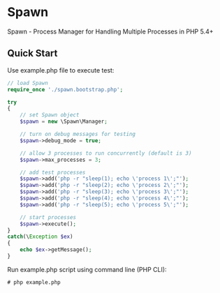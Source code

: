 # Spawn
Spawn - Process Manager for Handling Multiple Processes in PHP 5.4+

## Quick Start
Use example.php file to execute test:
```php
// load Spawn
require_once './spawn.bootstrap.php';

try
{
	// set Spawn object
	$spawn = new \Spawn\Manager;

	// turn on debug messages for testing
	$spawn->debug_mode = true;

	// allow 3 processes to run concurrently (default is 3)
	$spawn->max_processes = 3;

	// add test processes
	$spawn->add('php -r "sleep(1); echo \'process 1\';"');
	$spawn->add('php -r "sleep(2); echo \'process 2\';"');
	$spawn->add('php -r "sleep(3); echo \'process 3\';"');
	$spawn->add('php -r "sleep(4); echo \'process 4\';"');
	$spawn->add('php -r "sleep(5); echo \'process 5\';"');

	// start processes
	$spawn->execute();
}
catch(\Exception $ex)
{
	echo $ex->getMessage();
}
```
Run example.php script using command line (PHP CLI):
```shell
# php example.php
```